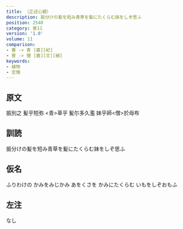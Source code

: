 ```yaml
---
title: （正述心緒）
description: 振分けの髪を短み青草を髪にたくらむ妹をしぞ思ふ
position: 2540
category: 巻11
version: '1.0'
volume: 11
comparison:
- 春 -> 青 [嘉][紀]
- 曽 -> 僧 [嘉][文][細]
keywords:
- 植物
- 恋情
---
```


## 原文

振別之 髪乎短弥 <青>草乎 髪尓多久濫 妹乎師<僧>於母布

## 訓読

振分けの髪を短み青草を髪にたくらむ妹をしぞ思ふ

## 仮名

ふりわけの かみをみじかみ あをくさを かみにたくらむ いもをしぞおもふ

## 左注

なし
